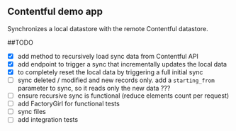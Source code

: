 ## Contentful demo app

Synchronizes a local datastore with the remote Contentful datastore.

##TODO
- [X] add method to recursively load sync data from Contentful API
- [X] add endpoint to trigger a sync that incrementally updates the local data
- [X] to completely reset the local data by triggering a full initial sync
- [ ] sync deleted / modified and new records only. add a `starting_from` parameter to sync, so it reads only the new data ???
- [ ] ensure recursive sync is functional (reduce elements count per request)
- [ ] add FactoryGirl for functional tests
- [ ] sync files
- [ ] add integration tests
